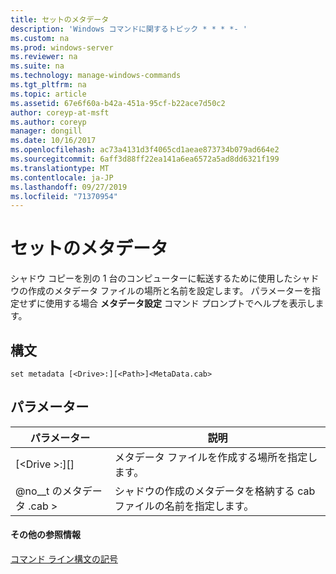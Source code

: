 ```yaml
---
title: セットのメタデータ
description: 'Windows コマンドに関するトピック * * * *- '
ms.custom: na
ms.prod: windows-server
ms.reviewer: na
ms.suite: na
ms.technology: manage-windows-commands
ms.tgt_pltfrm: na
ms.topic: article
ms.assetid: 67e6f60a-b42a-451a-95cf-b22ace7d50c2
author: coreyp-at-msft
ms.author: coreyp
manager: dongill
ms.date: 10/16/2017
ms.openlocfilehash: ac73a4131d3f4065cd1aeae873734b079ad664e2
ms.sourcegitcommit: 6aff3d88ff22ea141a6ea6572a5ad8dd6321f199
ms.translationtype: MT
ms.contentlocale: ja-JP
ms.lasthandoff: 09/27/2019
ms.locfileid: "71370954"
---
```

# <a name="set-metadata"></a>セットのメタデータ



シャドウ コピーを別の 1 台のコンピューターに転送するために使用したシャドウの作成のメタデータ ファイルの場所と名前を設定します。 パラメーターを指定せずに使用する場合 **メタデータ設定** コマンド プロンプトでヘルプを表示します。

## <a name="syntax"></a>構文

```
set metadata [<Drive>:][<Path>]<MetaData.cab>
```

## <a name="parameters"></a>パラメーター

|パラメーター|説明|
|---------|-----------|
|[\<Drive >:][<Path>]|メタデータ ファイルを作成する場所を指定します。|
|@no__t のメタデータ .cab >|シャドウの作成のメタデータを格納する cab ファイルの名前を指定します。|

#### <a name="additional-references"></a>その他の参照情報

[コマンド ライン構文の記号](command-line-syntax-key.md)